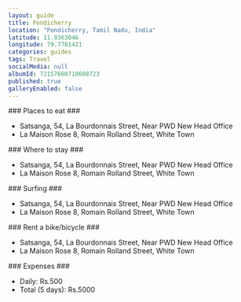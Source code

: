 ```yaml
---
layout: guide
title: Pondicherry
location: "Pondicherry, Tamil Nadu, India"
latitude: 11.9363046
longitude: 79.7781421
categories: guides
tags: Travel
socialMedia: null
albumId: 72157660710608723
published: true
galleryEnabled: false
---
```


<section id="food">
### Places to eat ###

* Satsanga,
54, La Bourdonnais Street, Near PWD New Head Office
* La Maison Rose
8, Romain Rolland Street, White Town

</section>

<section id="hotels">
### Where to stay ###

* Satsanga,
54, La Bourdonnais Street, Near PWD New Head Office
* La Maison Rose
8, Romain Rolland Street, White Town

</section>

<section id="actvities">
 ### Surfing ###

* Satsanga,
54, La Bourdonnais Street, Near PWD New Head Office
* La Maison Rose
8, Romain Rolland Street, White Town

</section>

<section id="local-transport">
### Rent a bike/bicycle ###

* Satsanga,
54, La Bourdonnais Street, Near PWD New Head Office
* La Maison Rose
8, Romain Rolland Street, White Town

</section>

<section id="expenses">
### Expenses ###

* Daily: Rs.500
* Total (5 days): Rs.5000

</section>
